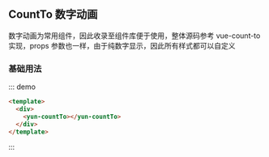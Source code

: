 ## CountTo 数字动画

数字动画为常用组件，因此收录至组件库便于使用，整体源码参考 vue-count-to 实现，props 参数也一样，由于纯数字显示，因此所有样式都可以自定义

### 基础用法

::: demo

```html
<template>
  <div>
    <yun-countTo></yun-countTo>
  </div>
</template>
```

:::
